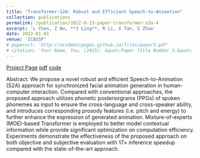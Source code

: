 ```yaml
---
title: "Transformer-S2A: Robust and Efficient Speech-to-Animation"
collection: publications
permalink: /publication/2022-6-23-paper-transformer-s2a-4
excerpt: 'L Chen, Z Wu, **J Ling**, R Li, X Tan, S Zhao'
date: 2022-01-01
venue: 'ICASSP'
# paperurl: 'http://academicpages.github.io/files/paper3.pdf'
# citation: 'Your Name, You. (2015). &quot;Paper Title Number 3.&quot; <i>Journal 1</i>. 1(3).'
---
```

[Project Page](https://thuhcsi.github.io/icassp2022-Transformer-S2A/) [pdf](https://arxiv.org/pdf/2111.09771) [code]()

Abstract: We propose a novel robust and efficient Speech-to-Animation (S2A) approach for synchronized facial animation generation in human-computer interaction. Compared with conventional approaches, the proposed approach utilizes phonetic posteriorgrams (PPGs) of spoken phonemes as input to ensure the cross-language and cross-speaker ability, and introduces corresponding prosody features (i.e. pitch and energy) to further enhance the expression of generated animation. Mixture-of-experts (MOE)-based Transformer is employed to better model contextual information while provide significant optimization on computation efficiency. Experiments demonstrate the effectiveness of the proposed approach on both objective and subjective evaluation with 17× inference speedup compared with the state-of-the-art approach.